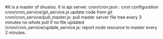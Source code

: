 #It is a master of shusiou.
It is api server.
cron/cron.json : cron configuration
cron/cron_service/git_service.js update code from git
cron/cron_service/pull_master.js: pull master server file tree every 3 minutes no whole pull if no file updated
/cron/cron_service/update_service.js: report node resource to master every 2 minutes.
